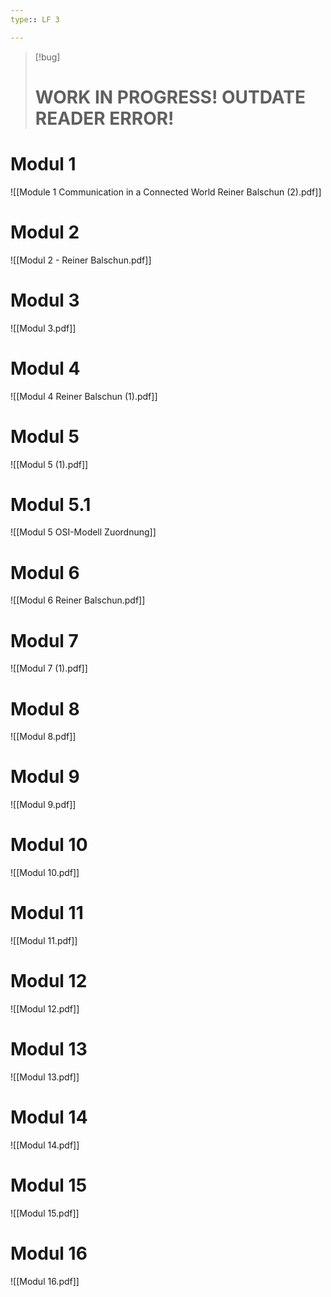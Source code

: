 ```yaml
---
type:: LF 3

---
```


> [!bug]
> # WORK IN PROGRESS! OUTDATE READER ERROR!

# Modul 1

![[Module 1 Communication in a Connected World Reiner Balschun (2).pdf]]
# Modul 2

![[Modul 2 - Reiner Balschun.pdf]]

# Modul 3

![[Modul 3.pdf]]
# Modul 4

![[Modul 4 Reiner Balschun (1).pdf]]
# Modul 5

![[Modul 5 (1).pdf]]

# Modul 5.1
![[Modul 5 OSI-Modell Zuordnung]]
# Modul 6

![[Modul 6 Reiner Balschun.pdf]]
# Modul 7

![[Modul 7 (1).pdf]]
# Modul 8

![[Modul 8.pdf]]
# Modul 9

![[Modul 9.pdf]]



# Modul 10

![[Modul 10.pdf]]

# Modul 11

![[Modul 11.pdf]]

# Modul 12

![[Modul 12.pdf]]

# Modul 13

![[Modul 13.pdf]]

# Modul 14

![[Modul 14.pdf]]

# Modul 15

![[Modul 15.pdf]]

# Modul 16

![[Modul 16.pdf]]